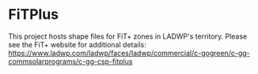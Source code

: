 # FiTPlus
This project hosts shape files for FiT+ zones in LADWP's territory. 
Please see the FiT+ website for additional details:
https://www.ladwp.com/ladwp/faces/ladwp/commercial/c-gogreen/c-gg-commsolarprograms/c-gg-csp-fitplus
